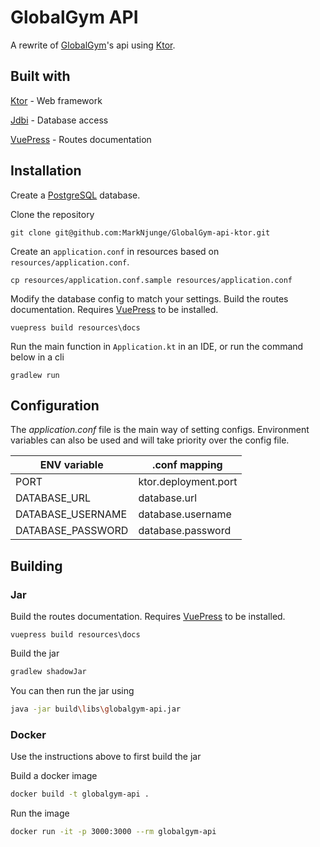 
# GlobalGym API
A rewrite of [GlobalGym](https://github.com/MarkNjunge/GlobalGym-Android)'s api using [Ktor](https://ktor.io).

## Built with

[Ktor](https://ktor.io/) - Web framework

[Jdbi](https://github.com/jdbi/jdbi) - Database access

[VuePress](https://vuepress.vuejs.org/) - Routes documentation


## Installation
Create a [PostgreSQL](https://www.postgresql.org/) database.

Clone the repository
```
git clone git@github.com:MarkNjunge/GlobalGym-api-ktor.git
```

Create an `application.conf` in resources based on `resources/application.conf`.
```
cp resources/application.conf.sample resources/application.conf
```
Modify the database config to match your settings.
Build the routes documentation.  Requires [VuePress](https://vuepress.vuejs.org/) to be installed.
```
vuepress build resources\docs
```
Run the main function in `Application.kt` in an IDE, or run the command below in a cli
```
gradlew run
```

## Configuration

The _application.conf_ file is the main way of setting configs. Environment variables can also be used and will take
priority over the config file.

| ENV variable      | .conf mapping               |
| ----------------- | --------------------------- |
| PORT              | ktor.deployment.port        |
| DATABASE_URL      | database.url                |
| DATABASE_USERNAME | database.username           |
| DATABASE_PASSWORD | database.password           |

## Building
### Jar
Build the routes documentation.  Requires [VuePress](https://vuepress.vuejs.org/) to be installed.
```
vuepress build resources\docs
```
Build the jar
```Bash
gradlew shadowJar
```
You can then run the jar using
```Bash
java -jar build\libs\globalgym-api.jar
```
### Docker

Use the instructions above to first build the jar

Build a docker image
```Bash
docker build -t globalgym-api .
```
Run the image
```Bash
docker run -it -p 3000:3000 --rm globalgym-api
```
